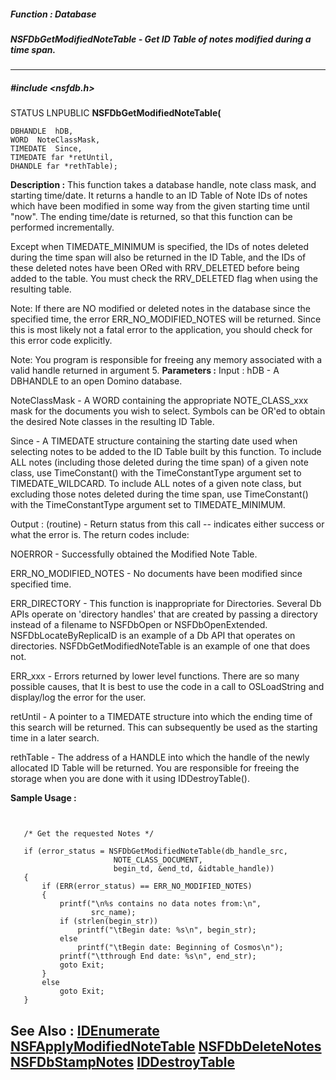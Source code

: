 ##### Function : Database
##### NSFDbGetModifiedNoteTable - Get ID Table of notes modified during a time span.
---
##### #include <nsfdb.h>
STATUS LNPUBLIC **NSFDbGetModifiedNoteTable(**

	DBHANDLE  hDB,
	WORD  NoteClassMask,
	TIMEDATE  Since,
	TIMEDATE far *retUntil,
	DHANDLE far *rethTable);
**Description :**
This function takes a database handle, note class mask, and starting 
time/date.  It returns a handle to an ID Table of Note IDs of notes which have 
been modified in some way from the given starting time until "now".  The ending 
time/date is returned, so that this function can be performed incrementally.

Except when TIMEDATE_MINIMUM is specified, the IDs of notes deleted during the 
time span will also be returned in the ID Table, and the IDs of these deleted 
notes have been ORed with RRV_DELETED before being added to the table.  You 
must check the RRV_DELETED flag when using the resulting table.

Note: If there are NO modified or deleted notes in the database since the 
specified time, the error ERR_NO_MODIFIED_NOTES will be returned.  Since this 
is most likely not a fatal error to the application, you should check for this 
error code explicitly.

Note: You program is responsible for freeing any memory associated with a valid 
handle returned in argument 5.
**Parameters :**
Input :
hDB  -  A DBHANDLE to an open Domino database.

NoteClassMask  -  A WORD containing the appropriate NOTE_CLASS_xxx mask for the documents you wish to select.   Symbols can be OR'ed to obtain the desired Note classes in the resulting ID Table.   

Since  -  A TIMEDATE structure containing the starting date used when selecting notes to be added to the ID Table built by this function.  To include ALL notes (including those deleted during the time span) of a given note class, use TimeConstant() with the TimeConstantType argument set to TIMEDATE_WILDCARD.  To include ALL notes of a given note class, but excluding those notes deleted during the time span, use TimeConstant() with the TimeConstantType argument set to TIMEDATE_MINIMUM.

Output :
(routine)  -  Return status from this call -- indicates either success or what the error is. The return codes include:

NOERROR - Successfully obtained the Modified Note Table.

ERR_NO_MODIFIED_NOTES -  No documents have been modified since specified time.

ERR_DIRECTORY - This function is inappropriate for Directories.  Several Db APIs operate on 'directory handles' that are created by passing a directory instead of a filename to NSFDbOpen or NSFDbOpenExtended.  NSFDbLocateByReplicaID is an example of a Db API that operates on directories.  NSFDbGetModifiedNoteTable is an example of one that does not.

ERR_xxx - Errors returned by lower level functions.  There are so many possible causes, that It is best to use the code in a call to OSLoadString and display/log the error for the user.


retUntil  -  A pointer to a TIMEDATE structure into which the ending time of this search will be returned.  This can subsequently be used as the starting time in a later search.

rethTable  -  The address of a HANDLE into which the handle of the newly allocated ID Table will be returned.  You are responsible for freeing the storage when you are done with it using IDDestroyTable().

**Sample Usage :**
```


   /* Get the requested Notes */

   if (error_status = NSFDbGetModifiedNoteTable(db_handle_src,
                       NOTE_CLASS_DOCUMENT,
                       begin_td, &end_td, &idtable_handle))
   {
       if (ERR(error_status) == ERR_NO_MODIFIED_NOTES)
       {
           printf("\n%s contains no data notes from:\n",
                  src_name);
           if (strlen(begin_str))
               printf("\tBegin date: %s\n", begin_str);
           else
               printf("\tBegin date: Beginning of Cosmos\n");
           printf("\tthrough End date: %s\n", end_str);
           goto Exit;
       }
       else
           goto Exit;
   }

```
**See Also :**
[IDEnumerate](D:/md_files/IDEnumerate.md)
[NSFApplyModifiedNoteTable](D:/md_files/NSFApplyModifiedNoteTable.md)
[NSFDbDeleteNotes](D:/md_files/NSFDbDeleteNotes.md)
[NSFDbStampNotes](D:/md_files/NSFDbStampNotes.md)
[IDDestroyTable](D:/md_files/IDDestroyTable.md)
---
